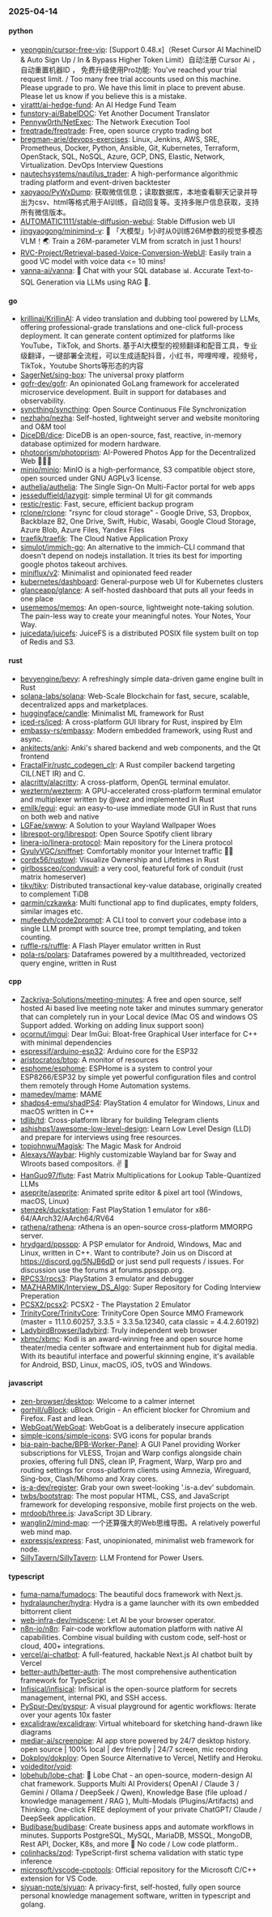### 2025-04-14

#### python
* [yeongpin/cursor-free-vip](https://github.com/yeongpin/cursor-free-vip): [Support 0.48.x]（Reset Cursor AI MachineID & Auto Sign Up / In & Bypass Higher Token Limit）自动注册 Cursor Ai ，自动重置机器ID ， 免费升级使用Pro功能: You've reached your trial request limit. / Too many free trial accounts used on this machine. Please upgrade to pro. We have this limit in place to prevent abuse. Please let us know if you believe this is a mistake.
* [virattt/ai-hedge-fund](https://github.com/virattt/ai-hedge-fund): An AI Hedge Fund Team
* [funstory-ai/BabelDOC](https://github.com/funstory-ai/BabelDOC): Yet Another Document Translator
* [Pennyw0rth/NetExec](https://github.com/Pennyw0rth/NetExec): The Network Execution Tool
* [freqtrade/freqtrade](https://github.com/freqtrade/freqtrade): Free, open source crypto trading bot
* [bregman-arie/devops-exercises](https://github.com/bregman-arie/devops-exercises): Linux, Jenkins, AWS, SRE, Prometheus, Docker, Python, Ansible, Git, Kubernetes, Terraform, OpenStack, SQL, NoSQL, Azure, GCP, DNS, Elastic, Network, Virtualization. DevOps Interview Questions
* [nautechsystems/nautilus_trader](https://github.com/nautechsystems/nautilus_trader): A high-performance algorithmic trading platform and event-driven backtester
* [xaoyaoo/PyWxDump](https://github.com/xaoyaoo/PyWxDump): 获取微信信息；读取数据库，本地查看聊天记录并导出为csv、html等格式用于AI训练，自动回复等。支持多账户信息获取，支持所有微信版本。
* [AUTOMATIC1111/stable-diffusion-webui](https://github.com/AUTOMATIC1111/stable-diffusion-webui): Stable Diffusion web UI
* [jingyaogong/minimind-v](https://github.com/jingyaogong/minimind-v): 🚀 「大模型」1小时从0训练26M参数的视觉多模态VLM！🌏 Train a 26M-parameter VLM from scratch in just 1 hours!
* [RVC-Project/Retrieval-based-Voice-Conversion-WebUI](https://github.com/RVC-Project/Retrieval-based-Voice-Conversion-WebUI): Easily train a good VC model with voice data <= 10 mins!
* [vanna-ai/vanna](https://github.com/vanna-ai/vanna): 🤖 Chat with your SQL database 📊. Accurate Text-to-SQL Generation via LLMs using RAG 🔄.

#### go
* [krillinai/KrillinAI](https://github.com/krillinai/KrillinAI): A video translation and dubbing tool powered by LLMs, offering professional-grade translations and one-click full-process deployment. It can generate content optimized for platforms like YouTube，TikTok, and Shorts. 基于AI大模型的视频翻译和配音工具，专业级翻译，一键部署全流程，可以生成适配抖音，小红书，哔哩哔哩，视频号，TikTok，Youtube Shorts等形态的内容
* [SagerNet/sing-box](https://github.com/SagerNet/sing-box): The universal proxy platform
* [gofr-dev/gofr](https://github.com/gofr-dev/gofr): An opinionated GoLang framework for accelerated microservice development. Built in support for databases and observability.
* [syncthing/syncthing](https://github.com/syncthing/syncthing): Open Source Continuous File Synchronization
* [nezhahq/nezha](https://github.com/nezhahq/nezha): Self-hosted, lightweight server and website monitoring and O&M tool
* [DiceDB/dice](https://github.com/DiceDB/dice): DiceDB is an open-source, fast, reactive, in-memory database optimized for modern hardware.
* [photoprism/photoprism](https://github.com/photoprism/photoprism): AI-Powered Photos App for the Decentralized Web 🌈💎✨
* [minio/minio](https://github.com/minio/minio): MinIO is a high-performance, S3 compatible object store, open sourced under GNU AGPLv3 license.
* [authelia/authelia](https://github.com/authelia/authelia): The Single Sign-On Multi-Factor portal for web apps
* [jesseduffield/lazygit](https://github.com/jesseduffield/lazygit): simple terminal UI for git commands
* [restic/restic](https://github.com/restic/restic): Fast, secure, efficient backup program
* [rclone/rclone](https://github.com/rclone/rclone): "rsync for cloud storage" - Google Drive, S3, Dropbox, Backblaze B2, One Drive, Swift, Hubic, Wasabi, Google Cloud Storage, Azure Blob, Azure Files, Yandex Files
* [traefik/traefik](https://github.com/traefik/traefik): The Cloud Native Application Proxy
* [simulot/immich-go](https://github.com/simulot/immich-go): An alternative to the immich-CLI command that doesn't depend on nodejs installation. It tries its best for importing google photos takeout archives.
* [miniflux/v2](https://github.com/miniflux/v2): Minimalist and opinionated feed reader
* [kubernetes/dashboard](https://github.com/kubernetes/dashboard): General-purpose web UI for Kubernetes clusters
* [glanceapp/glance](https://github.com/glanceapp/glance): A self-hosted dashboard that puts all your feeds in one place
* [usememos/memos](https://github.com/usememos/memos): An open-source, lightweight note-taking solution. The pain-less way to create your meaningful notes. Your Notes, Your Way.
* [juicedata/juicefs](https://github.com/juicedata/juicefs): JuiceFS is a distributed POSIX file system built on top of Redis and S3.

#### rust
* [bevyengine/bevy](https://github.com/bevyengine/bevy): A refreshingly simple data-driven game engine built in Rust
* [solana-labs/solana](https://github.com/solana-labs/solana): Web-Scale Blockchain for fast, secure, scalable, decentralized apps and marketplaces.
* [huggingface/candle](https://github.com/huggingface/candle): Minimalist ML framework for Rust
* [iced-rs/iced](https://github.com/iced-rs/iced): A cross-platform GUI library for Rust, inspired by Elm
* [embassy-rs/embassy](https://github.com/embassy-rs/embassy): Modern embedded framework, using Rust and async.
* [ankitects/anki](https://github.com/ankitects/anki): Anki's shared backend and web components, and the Qt frontend
* [FractalFir/rustc_codegen_clr](https://github.com/FractalFir/rustc_codegen_clr): A Rust compiler backend targeting CIL(.NET IR) and C.
* [alacritty/alacritty](https://github.com/alacritty/alacritty): A cross-platform, OpenGL terminal emulator.
* [wezterm/wezterm](https://github.com/wezterm/wezterm): A GPU-accelerated cross-platform terminal emulator and multiplexer written by @wez and implemented in Rust
* [emilk/egui](https://github.com/emilk/egui): egui: an easy-to-use immediate mode GUI in Rust that runs on both web and native
* [LGFae/swww](https://github.com/LGFae/swww): A Solution to your Wayland Wallpaper Woes
* [librespot-org/librespot](https://github.com/librespot-org/librespot): Open Source Spotify client library
* [linera-io/linera-protocol](https://github.com/linera-io/linera-protocol): Main repository for the Linera protocol
* [GyulyVGC/sniffnet](https://github.com/GyulyVGC/sniffnet): Comfortably monitor your Internet traffic 🕵️‍♂️
* [cordx56/rustowl](https://github.com/cordx56/rustowl): Visualize Ownership and Lifetimes in Rust
* [girlbossceo/conduwuit](https://github.com/girlbossceo/conduwuit): a very cool, featureful fork of conduit (rust matrix homeserver)
* [tikv/tikv](https://github.com/tikv/tikv): Distributed transactional key-value database, originally created to complement TiDB
* [qarmin/czkawka](https://github.com/qarmin/czkawka): Multi functional app to find duplicates, empty folders, similar images etc.
* [mufeedvh/code2prompt](https://github.com/mufeedvh/code2prompt): A CLI tool to convert your codebase into a single LLM prompt with source tree, prompt templating, and token counting.
* [ruffle-rs/ruffle](https://github.com/ruffle-rs/ruffle): A Flash Player emulator written in Rust
* [pola-rs/polars](https://github.com/pola-rs/polars): Dataframes powered by a multithreaded, vectorized query engine, written in Rust

#### cpp
* [Zackriya-Solutions/meeting-minutes](https://github.com/Zackriya-Solutions/meeting-minutes): A free and open source, self hosted Ai based live meeting note taker and minutes summary generator that can completely run in your Local device (Mac OS and windows OS Support added. Working on adding linux support soon)
* [ocornut/imgui](https://github.com/ocornut/imgui): Dear ImGui: Bloat-free Graphical User interface for C++ with minimal dependencies
* [espressif/arduino-esp32](https://github.com/espressif/arduino-esp32): Arduino core for the ESP32
* [aristocratos/btop](https://github.com/aristocratos/btop): A monitor of resources
* [esphome/esphome](https://github.com/esphome/esphome): ESPHome is a system to control your ESP8266/ESP32 by simple yet powerful configuration files and control them remotely through Home Automation systems.
* [mamedev/mame](https://github.com/mamedev/mame): MAME
* [shadps4-emu/shadPS4](https://github.com/shadps4-emu/shadPS4): PlayStation 4 emulator for Windows, Linux and macOS written in C++
* [tdlib/td](https://github.com/tdlib/td): Cross-platform library for building Telegram clients
* [ashishps1/awesome-low-level-design](https://github.com/ashishps1/awesome-low-level-design): Learn Low Level Design (LLD) and prepare for interviews using free resources.
* [topjohnwu/Magisk](https://github.com/topjohnwu/Magisk): The Magic Mask for Android
* [Alexays/Waybar](https://github.com/Alexays/Waybar): Highly customizable Wayland bar for Sway and Wlroots based compositors. ✌️ 🎉
* [HanGuo97/flute](https://github.com/HanGuo97/flute): Fast Matrix Multiplications for Lookup Table-Quantized LLMs
* [aseprite/aseprite](https://github.com/aseprite/aseprite): Animated sprite editor & pixel art tool (Windows, macOS, Linux)
* [stenzek/duckstation](https://github.com/stenzek/duckstation): Fast PlayStation 1 emulator for x86-64/AArch32/AArch64/RV64
* [rathena/rathena](https://github.com/rathena/rathena): rAthena is an open-source cross-platform MMORPG server.
* [hrydgard/ppsspp](https://github.com/hrydgard/ppsspp): A PSP emulator for Android, Windows, Mac and Linux, written in C++. Want to contribute? Join us on Discord at https://discord.gg/5NJB6dD or just send pull requests / issues. For discussion use the forums at forums.ppsspp.org.
* [RPCS3/rpcs3](https://github.com/RPCS3/rpcs3): PlayStation 3 emulator and debugger
* [MAZHARMIK/Interview_DS_Algo](https://github.com/MAZHARMIK/Interview_DS_Algo): Super Repository for Coding Interview Preperation
* [PCSX2/pcsx2](https://github.com/PCSX2/pcsx2): PCSX2 - The Playstation 2 Emulator
* [TrinityCore/TrinityCore](https://github.com/TrinityCore/TrinityCore): TrinityCore Open Source MMO Framework (master = 11.1.0.60257, 3.3.5 = 3.3.5a.12340, cata classic = 4.4.2.60192)
* [LadybirdBrowser/ladybird](https://github.com/LadybirdBrowser/ladybird): Truly independent web browser
* [xbmc/xbmc](https://github.com/xbmc/xbmc): Kodi is an award-winning free and open source home theater/media center software and entertainment hub for digital media. With its beautiful interface and powerful skinning engine, it's available for Android, BSD, Linux, macOS, iOS, tvOS and Windows.

#### javascript
* [zen-browser/desktop](https://github.com/zen-browser/desktop): Welcome to a calmer internet
* [gorhill/uBlock](https://github.com/gorhill/uBlock): uBlock Origin - An efficient blocker for Chromium and Firefox. Fast and lean.
* [WebGoat/WebGoat](https://github.com/WebGoat/WebGoat): WebGoat is a deliberately insecure application
* [simple-icons/simple-icons](https://github.com/simple-icons/simple-icons): SVG icons for popular brands
* [bia-pain-bache/BPB-Worker-Panel](https://github.com/bia-pain-bache/BPB-Worker-Panel): A GUI Panel providing Worker subscriptions for VLESS, Trojan and Warp configs alongside chain proxies, offering full DNS, clean IP, Fragment, Warp, Warp pro and routing settings for cross-platform clients using Amnezia, Wireguard, Sing-box, Clash/Mihomo and Xray cores.
* [is-a-dev/register](https://github.com/is-a-dev/register): Grab your own sweet-looking '.is-a.dev' subdomain.
* [twbs/bootstrap](https://github.com/twbs/bootstrap): The most popular HTML, CSS, and JavaScript framework for developing responsive, mobile first projects on the web.
* [mrdoob/three.js](https://github.com/mrdoob/three.js): JavaScript 3D Library.
* [wanglin2/mind-map](https://github.com/wanglin2/mind-map): 一个还算强大的Web思维导图。A relatively powerful web mind map.
* [expressjs/express](https://github.com/expressjs/express): Fast, unopinionated, minimalist web framework for node.
* [SillyTavern/SillyTavern](https://github.com/SillyTavern/SillyTavern): LLM Frontend for Power Users.

#### typescript
* [fuma-nama/fumadocs](https://github.com/fuma-nama/fumadocs): The beautiful docs framework with Next.js.
* [hydralauncher/hydra](https://github.com/hydralauncher/hydra): Hydra is a game launcher with its own embedded bittorrent client
* [web-infra-dev/midscene](https://github.com/web-infra-dev/midscene): Let AI be your browser operator.
* [n8n-io/n8n](https://github.com/n8n-io/n8n): Fair-code workflow automation platform with native AI capabilities. Combine visual building with custom code, self-host or cloud, 400+ integrations.
* [vercel/ai-chatbot](https://github.com/vercel/ai-chatbot): A full-featured, hackable Next.js AI chatbot built by Vercel
* [better-auth/better-auth](https://github.com/better-auth/better-auth): The most comprehensive authentication framework for TypeScript
* [Infisical/infisical](https://github.com/Infisical/infisical): Infisical is the open-source platform for secrets management, internal PKI, and SSH access.
* [PySpur-Dev/pyspur](https://github.com/PySpur-Dev/pyspur): A visual playground for agentic workflows: Iterate over your agents 10x faster
* [excalidraw/excalidraw](https://github.com/excalidraw/excalidraw): Virtual whiteboard for sketching hand-drawn like diagrams
* [mediar-ai/screenpipe](https://github.com/mediar-ai/screenpipe): AI app store powered by 24/7 desktop history. open source | 100% local | dev friendly | 24/7 screen, mic recording
* [Dokploy/dokploy](https://github.com/Dokploy/dokploy): Open Source Alternative to Vercel, Netlify and Heroku.
* [voideditor/void](https://github.com/voideditor/void): 
* [lobehub/lobe-chat](https://github.com/lobehub/lobe-chat): 🤯 Lobe Chat - an open-source, modern-design AI chat framework. Supports Multi AI Providers( OpenAI / Claude 3 / Gemini / Ollama / DeepSeek / Qwen), Knowledge Base (file upload / knowledge management / RAG ), Multi-Modals (Plugins/Artifacts) and Thinking. One-click FREE deployment of your private ChatGPT/ Claude / DeepSeek application.
* [Budibase/budibase](https://github.com/Budibase/budibase): Create business apps and automate workflows in minutes. Supports PostgreSQL, MySQL, MariaDB, MSSQL, MongoDB, Rest API, Docker, K8s, and more 🚀 No code / Low code platform..
* [colinhacks/zod](https://github.com/colinhacks/zod): TypeScript-first schema validation with static type inference
* [microsoft/vscode-cpptools](https://github.com/microsoft/vscode-cpptools): Official repository for the Microsoft C/C++ extension for VS Code.
* [siyuan-note/siyuan](https://github.com/siyuan-note/siyuan): A privacy-first, self-hosted, fully open source personal knowledge management software, written in typescript and golang.
